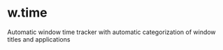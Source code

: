 w.time
======

Automatic window time tracker with automatic categorization of window titles and applications

